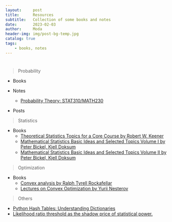 ```yaml
---
layout:     post
title:      Resources
subtitle:   Collection of some books and notes
date:       2023-02-03
author:     Moda
header-img: img/post-bg-temp.jpg
catalog: true
tags:
    - books, notes
---
```


# 

> Probability
* Books
* Notes
    - [Probability Theory: STAT310/MATH230](https://1drv.ms/b/s!Ao9XkuYvIZQIlV09UrWhRYe_ynVn?e=Er6qjD)

* Posts

> Statistics
* Books
    - [Theoretical Statistics Topics for a Core Course by Robert W. Keener](https://1drv.ms/b/s!Ao9XkuYvIZQIlWPA1LCpww-uc7EP?e=P203bZ)
    - [Mathematical Statistics Basic Ideas and Selected Topics Volume I by Peter Bickel, Kjell Doksum](https://1drv.ms/b/s!Ao9XkuYvIZQIlWSk5S-e9N3wc1ck?e=Bx12HP)
    - [Mathematical Statistics Basic Ideas and Selected Topics Volume II by Peter Bickel, Kjell Doksum](https://1drv.ms/b/s!Ao9XkuYvIZQIlWXMck0LywB44SXR?e=ZKy15i)

> Optimization
* Books
    - [Convex analysis by Ralph Tyrell Rockafellar](https://1drv.ms/b/s!Ao9XkuYvIZQIlWCW54bH34QoaeId?e=8qkCAp)
    - [Lectures on Convex Optimization by Yurii Nesterov](https://1drv.ms/b/s!Ao9XkuYvIZQIlWEXQ6iY9tQiFaDj?e=kNtllE)

> Others
* [Python Hash Tables: Understanding Dictionaries](https://thepythoncorner.com/posts/2020-08-21-hash-tables-understanding-dictionaries/)
* [Likelihood ratio threshold as the shadow price of statistical power.](http://bactra.org/weblog/630.html)